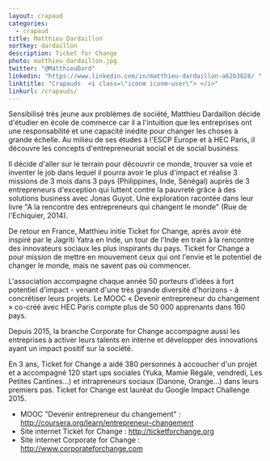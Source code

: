 ```yaml
---
layout: crapaud
categories:
  - crapaud
title: Matthieu Dardaillon
sortkey: dardaillon
description: Ticket for Change
photo: matthieu_dardaillon.jpg
twitter: "@MatthieuDard"
linkedin: "https://www.linkedin.com/in/matthieu-dardaillon-a62b3828/ "
linktitle: "Crapauds  <i class=\"iconm iconm-user\"> </i>"
linkurl: /crapauds/
---
```


Sensibilisé très jeune aux problèmes de société, Matthieu Dardaillon décide d'étudier en école de commerce car il a l'intuition que les entreprises ont une responsabilité et une capacité inédite pour changer les choses à grande échelle. Au milieu de ses études à l'ESCP Europe et à HEC Paris, il découvre les concepts d'entrepreneuriat social et de social business. 

Il décide d'aller sur le terrain pour découvrir ce monde, trouver sa voie et inventer le job dans lequel il pourra avoir le plus d'impact et réalise 3 missions de 3 mois dans 3 pays (Philippines, Inde, Sénégal) auprès de 3 entrepreneurs d'exception qui luttent contre la pauvreté grâce à des solutions business avec Jonas Guyot. Une exploration racontée dans leur livre "A la rencontre des entrepreneurs qui changent le monde" (Rue de l'Echiquier, 2014). 

De retour en France, Matthieu initie Ticket for Change, après avoir été inspiré par le Jagriti Yatra en Inde, un tour de l'Inde en train à la rencontre des innovateurs sociaux les plus inspirants du pays. Ticket for Change a pour mission de mettre en mouvement ceux qui ont l'envie et le potentiel de changer le monde, mais ne savent pas où commencer. 

L'association accompagne chaque année 50 porteurs d'idées à fort potentiel d'impact - venant d'une très grande diversité d'horizons - à concrétiser leurs projets. Le MOOC « Devenir entrepreneur du changement » co-créé avec HEC Paris compte plus de 50 000 apprenants dans 160 pays. 

Depuis 2015, la branche Corporate for Change accompagne aussi les entreprises à activer leurs talents en interne et développer des innovations ayant un impact positif sur la société. 

En 3 ans, Ticket for Change a aidé 380 personnes à accoucher d'un projet et a accompagné 120 start ups sociales (Yuka, Mamie Régale, vendredi, Les Petites Cantines...) et intrapreneurs sociaux (Danone, Orange...) dans leurs premiers pas. Ticket for Change est lauréat du Google Impact Challenge 2015.

- MOOC "Devenir entrepreneur du changement" : <http://coursera.org/learn/entrepreneur-changement>
- Site internet Ticket for Change : <http://ticketforchange.org>
- Site internet Corporate for Change : <http://www.corporateforchange.com>
